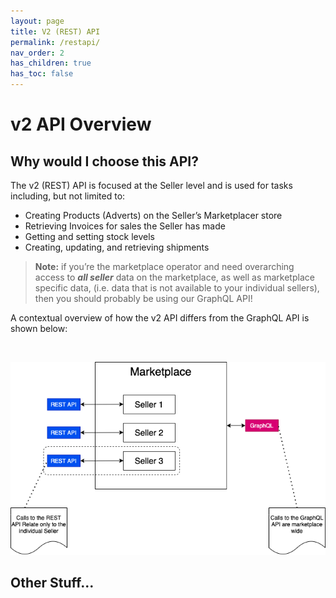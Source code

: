 ```yaml
---
layout: page
title: V2 (REST) API
permalink: /restapi/
nav_order: 2
has_children: true
has_toc: false
---
```


# v2 API Overview

## Why would I choose this API?

The v2 (REST) API is focused at the Seller level and is used for tasks including, but not limited to:

- Creating Products (Adverts) on the Seller’s Marketplacer store
- Retrieving Invoices for sales the Seller has made
- Getting and setting stock levels
- Creating, updating, and retrieving shipments


> **Note:** if you’re the marketplace operator and need overarching access to _**all seller**_ data on the marketplace, as well as marketplace specific data, (i.e. data that is not available to your individual sellers), then you should probably be using our GraphQL API!

A contextual overview of how the v2 API differs from the GraphQL API is shown below:

<br/>

![Calls to the REST API relae only to the individual seller. Calls to the GraphQL API are marketplace wide.](../assets/images/v2/restcontext.png)


## Other Stuff...